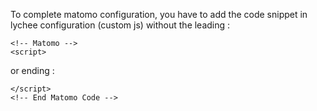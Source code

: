 To complete matomo configuration, you have to add the code snippet in lychee configuration (custom js) without the leading :

```
<!-- Matomo -->
<script>
```
or ending :
```
</script>
<!-- End Matomo Code -->
```
